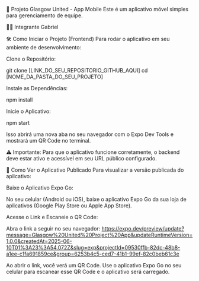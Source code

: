 🚀 Projeto Glasgow United - App Mobile
Este é um aplicativo móvel simples para gerenciamento de equipe.

👨‍💻 Integrante
Gabriel

🛠️ Como Iniciar o Projeto (Frontend)
Para rodar o aplicativo em seu ambiente de desenvolvimento:

Clone o Repositório:

git clone [LINK_DO_SEU_REPOSITORIO_GITHUB_AQUI]
cd [NOME_DA_PASTA_DO_SEU_PROJETO]

Instale as Dependências:

npm install

Inicie o Aplicativo:

npm start

Isso abrirá uma nova aba no seu navegador com o Expo Dev Tools e mostrará um QR Code no terminal.

⚠️ Importante: Para que o aplicativo funcione corretamente, o backend deve estar ativo e acessível em seu URL público configurado.

👀 Como Ver o Aplicativo Publicado
Para visualizar a versão publicada do aplicativo:

Baixe o Aplicativo Expo Go:

No seu celular (Android ou iOS), baixe o aplicativo Expo Go da sua loja de aplicativos (Google Play Store ou Apple App Store).

Acesse o Link e Escaneie o QR Code:

Abra o link a seguir no seu navegador:
https://expo.dev/preview/update?message=Glasgow%20United%20Project%20App&updateRuntimeVersion=1.0.0&createdAt=2025-06-10T01%3A23%3A54.072Z&slug=exp&projectId=09530ffb-82dc-48b8-a1ee-c1fa691859ce&group=6253b4c5-ced7-41b1-99ef-82c0beb61c3e

Ao abrir o link, você verá um QR Code. Use o aplicativo Expo Go no seu celular para escanear esse QR Code e o aplicativo será carregado.